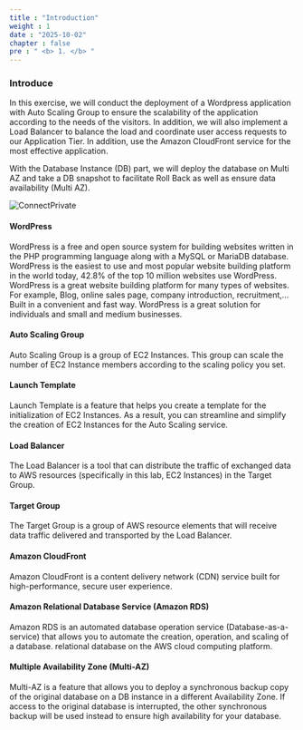 ```yaml
---
title : "Introduction"
weight : 1
date : "2025-10-02"
chapter : false
pre : " <b> 1. </b> "
---
```


### Introduce
In this exercise, we will conduct the deployment of a Wordpress application with Auto Scaling Group to ensure the scalability of the application according to the needs of the visitors. In addition, we will also implement a Load Balancer to balance the load and coordinate user access requests to our Application Tier. In addition, use the Amazon CloudFront service for the most effective application.

With the Database Instance (DB) part, we will deploy the database on Multi AZ and take a DB snapshot to facilitate Roll Back as well as ensure data availability (Multi AZ).
 
![ConnectPrivate](/images/diagram-wordpress-on-aws-cloud.png#left)

#### WordPress
WordPress is a free and open source system for building websites written in the PHP programming language along with a MySQL or MariaDB database.
WordPress is the easiest to use and most popular website building platform in the world today, 42.8% of the top 10 million websites use WordPress.
WordPress is a great website building platform for many types of websites. For example, Blog, online sales page, company introduction, recruitment,... Built in a convenient and fast way. WordPress is a great solution for individuals and small and medium businesses.

#### Auto Scaling Group
Auto Scaling Group is a group of EC2 Instances. This group can scale the number of EC2 Instance members according to the scaling policy you set.

#### Launch Template
Launch Template is a feature that helps you create a template for the initialization of EC2 Instances. As a result, you can streamline and simplify the creation of EC2 Instances for the Auto Scaling service.

#### Load Balancer
The Load Balancer is a tool that can distribute the traffic of exchanged data to AWS resources (specifically in this lab, EC2 Instances) in the Target Group.

#### Target Group
The Target Group is a group of AWS resource elements that will receive data traffic delivered and transported by the Load Balancer.

#### Amazon CloudFront
Amazon CloudFront is a content delivery network (CDN) service built for high-performance, secure user experience.

#### Amazon Relational Database Service (Amazon RDS)
Amazon RDS is an automated database operation service (Database-as-a-service) that allows you to automate the creation, operation, and scaling of a database. relational database on the AWS cloud computing platform.

#### Multiple Availability Zone (Multi-AZ)
Multi-AZ is a feature that allows you to deploy a synchronous backup copy of the original database on a DB instance in a different Availability Zone. If access to the original database is interrupted, the other synchronous backup will be used instead to ensure high availability for your database.
